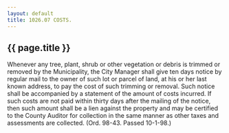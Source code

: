 ```yaml
---
layout: default 
title: 1026.07 COSTS.
---
```


{{ page.title }}
----------------

Whenever any tree, plant, shrub or other vegetation or debris is trimmed
or removed by the Municipality, the City Manager shall give ten days
notice by regular mail to the owner of such lot or parcel of land, at
his or her last known address, to pay the cost of such trimming or
removal. Such notice shall be accompanied by a statement of the amount
of costs incurred. If such costs are not paid within thirty days after
the mailing of the notice, then such amount shall be a lien against the
property and may be certified to the County Auditor for collection in
the same manner as other taxes and assessments are collected. (Ord.
98-43. Passed 10-1-98.)
